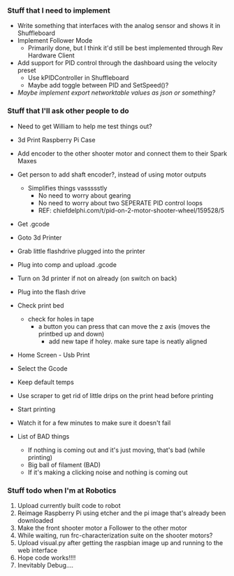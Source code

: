 ### Stuff that I need to implement
- Write something that interfaces with the analog sensor and shows it in Shuffleboard
- Implement Follower Mode
  - Primarily done, but I think it'd still be best implemented through Rev Hardware Client
- Add support for PID control through the dashboard using the velocity preset
  - Use kPIDController in Shuffleboard
  - Maybe add toggle between PID and SetSpeed()?
- *Maybe implement export networktable values as json or something?*

### Stuff that I'll ask other people to do
- Need to get William to help me test things out?
- 3d Print Raspberry Pi Case
- Add encoder to the other shooter motor and connect them to their Spark Maxes
- Get person to add shaft encoder?, instead of using motor outputs
  - Simplifies things vassssstly
    - No need to worry about gearing
    - No need to worry about two SEPERATE PID control loops
    - REF: chiefdelphi.com/t/pid-on-2-motor-shooter-wheel/159528/5

- Get .gcode
- Goto 3d Printer
- Grab little flashdrive plugged into the printer
- Plug into comp and upload .gcode
- Turn on 3d printer if not on already (on switch on back)
- Plug into the flash drive
- Check print bed
  - check for holes in tape
    - a button you can press that can move the z axis (moves the printbed up and down)
      - add new tape if holey. make sure tape is neatly aligned
- Home Screen - Usb Print
- Select the Gcode
- Keep default temps
- Use scraper to get rid of little drips on the print head before printing
- Start printing
- Watch it for a few minutes to make sure it doesn't fail
- List of BAD things
  - If nothing is coming out and it's just moving, that's bad (while printing)
  - Big ball of filament (BAD)
  - If it's making a clicking noise and nothing is coming out

### Stuff todo when I'm at Robotics
1. Upload currently built code to robot
2. Reimage Raspberry Pi using etcher and the pi image that's already been downloaded
3. Make the front shooter motor a Follower to the other motor
4. While waiting, run frc-characterization suite on the shooter motors?
5. Upload visual.py after getting the raspbian image up and running to the web interface
6. Hope code works!!!!
7. Inevitably Debug....